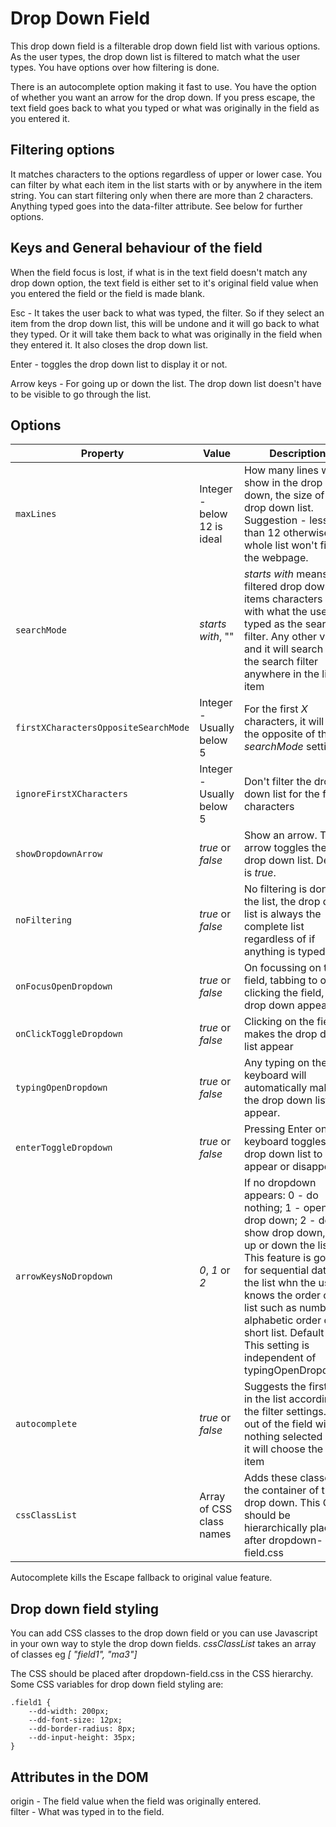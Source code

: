 # Drop Down Field
This drop down field is a filterable drop down field list with various options.
As the user types, the drop down list is filtered to match what the user types.
You have options over how filtering is done.

There is an autocomplete option making it fast to use. You have the option of
whether you want an arrow for the drop down. If you press escape, the text field
goes back to what you typed or what was originally in the field as you entered
it.

## Filtering options
It matches characters to the options regardless of upper or lower case. You can
filter by what each item in the list starts with or by anywhere in the item
string. You can start filtering only when there are more than 2 characters. Anything typed goes into the data-filter attribute. See below for further options.

## Keys and General behaviour of the field
When the field focus is lost, if what is in the text field doesn't match any
drop down option, the text field is either set to it's original field value when
you entered the field or the field is made blank.

Esc - It takes the user back to what was typed, the filter. So if they select an item from the drop down list, this will be undone and it will go back to what they typed. Or it will take them back to what was originally in the field when they entered it. It also closes the drop down list.

Enter - toggles the drop down list to display it or not.

Arrow keys - For going up or down the list. The drop down list doesn't have to
be visible to go through the list.

## Options

| Property                             | Value                       | Description                                                                                                                                                                                                                                                                                                                    |
| ------------------------------------ | --------------------------- | ------------------------------------------------------------------------------------------------------------------------------------------------------------------------------------------------------------------------------------------------------------------------------------------------------------------------------ |
| `maxLines`                           | Integer - below 12 is ideal | How many lines will show in the drop down, the size of the drop down list. Suggestion - less than 12 otherwise the whole list won't fit on the webpage.                                                                                                                                                                        |
| `searchMode`                         | _starts with_, ""           | _starts with_ means the filtered drop down list items characters start with what the user typed as the search filter. Any other value and it will search for the search filter anywhere in the list item                                                                                                                       |
| `firstXCharactersOppositeSearchMode` | Integer - Usually below 5   | For the first _X_ characters, it will do the opposite of the _searchMode_ setting.                                                                                                                                                                                                                                             |
| `ignoreFirstXCharacters`             | Integer - Usually below 5   | Don't filter the drop down list for the first _X_ characters                                                                                                                                                                                                                                                                   |
| `showDropdownArrow`                  | _true_ or _false_           | Show an arrow. The arrow toggles the drop down list. Default is _true_.                                                                                                                                                                                                                                                                          |
| `noFiltering`                        | _true_ or _false_           | No filtering is done on the list, the drop down list is always the complete list regardless of if anything is typed.                                                                                                                                                                                                           |
| `onFocusOpenDropdown`                | _true_ or _false_           | On focussing on the field, tabbing to or clicking the field, the drop down appears                                                                                                                                                                                                                                             |
| `onClickToggleDropdown`              | _true_ or _false_           | Clicking on the field makes the drop down list appear                                                                                                                                                                                                                                                                          |
| `typingOpenDropdown`                 | _true_ or _false_           | Any typing on the keyboard will automatically make the drop down list appear.                                                                                                                                                                                                                                                  |
| `enterToggleDropdown`                | _true_ or _false_           | Pressing Enter on the keyboard toggles the drop down list to appear or disappear.                                                                                                                                                                                                                                              |
| `arrowKeysNoDropdown`                | _0_, _1_ or _2_           | If no dropdown appears: 0 - do nothing; 1 - open drop down; 2 - don't show drop down, go up or down the list. This feature is good for sequential data in the list whn the user knows the order of the list such as numbers, alphabetic order of a short list. Default - 0. This setting is independent of typingOpenDropdown. |
| `autocomplete`                       | _true_ or _false_           | Suggests the first item in the list according to the filter settings. Tab out of the field with nothing selected and it will choose the first item                                                                                                                                                                             |
| `cssClassList`                       | Array of CSS class names    | Adds these classes to the container of the drop down. This CSS should be hierarchically placed after dropdown-field.css                                                                                                                                                                                                        |

Autocomplete kills the Escape fallback to original value feature.

## Drop down field styling
You can add CSS classes to the drop down field or you can use Javascript in your
own way to style the drop down fields. _cssClassList_ takes an array of classes
eg _[ "field1", "ma3"]_

The CSS should be placed after dropdown-field.css in the CSS hierarchy. Some CSS variables for drop
down field styling are:
```
.field1 {
    --dd-width: 200px;
    --dd-font-size: 12px;
    --dd-border-radius: 8px;
    --dd-input-height: 35px;
}
```

## Attributes in the DOM
origin - The field value when the field was originally entered.\
filter - What was typed in to the field.
